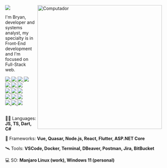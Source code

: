 <a href="https://github.com/bryandbernhardt">
    <img src="https://img.shields.io/static/v1?label=Overview&message=bryandbernhardt&color=6909FA&style=for-the-badge&logo=GitHub&labelColor=323330">
</a>
    
<img src="https://raw.githubusercontent.com/MicaelliMedeiros/micaellimedeiros/master/image/computer-illustration.png" min-width="400px" max-width="400px" width="400px" align="right" alt="Computador">

<p> 
  I'm Bryan, developer and systems analyst, my specialty is in Front-End development and I'm focused on Full-Stack web.
</p>

<a href="https://github.com/bryandbernhardt">
    <img src="https://img.shields.io/badge/Node.js-323330?style=for-the-badge&logo=node.js&logoColor=4AB04E" />
    <img src="https://img.shields.io/badge/Vue-323330?style=for-the-badge&logo=vue.js&logoColor=3EB480" />
    <img src="https://img.shields.io/badge/Quasar-323330?style=for-the-badge&logo=quasar&logoColor=16B7FB" />
    <img src="https://img.shields.io/badge/-jest-323330?style=for-the-badge&logo=jest&logoColor=%23C21325" />
    <br />
    <img src="https://img.shields.io/badge/JavaScript-323330?style=for-the-badge&logo=javascript&logoColor=F7DF1E" />
    <img src="https://img.shields.io/badge/TypeScript-323330?style=for-the-badge&logo=typescript&logoColor=007ACB" />
    <img src="https://img.shields.io/badge/SASS-323330.svg?style=for-the-badge&logo=SASS&logoColor=hotpink" />
    <br />
    <img src="https://img.shields.io/badge/Docker-323330?style=for-the-badge&logo=docker&logoColor=0090E1" />
    <img src="https://img.shields.io/badge/Windows%2011-323330.svg?style=for-the-badge&logo=Windows%2011&logoColor=%230079d5" />
    <img src="https://img.shields.io/badge/Debian-323330?style=for-the-badge&logo=debian&logoColor=D70A53" />
    <br />
    <img src="https://img.shields.io/badge/Trello-323330.svg?style=for-the-badge&logo=Trello&logoColor=%23026AA7" />
    <img src="https://img.shields.io/badge/jira-323330.svg?style=for-the-badge&logo=jira&logoColor=%230A0FFF" />
    <img src="https://img.shields.io/badge/Postman-323330?style=for-the-badge&logo=postman&logoColor=FF6C37" />
    <br />
    <img src="https://img.shields.io/badge/bitbucket-323330.svg?style=for-the-badge&logo=bitbucket&logoColor=%230047B3" />
    <img src="https://img.shields.io/badge/NPM-323330.svg?style=for-the-badge&logo=npm&logoColor=%23CB3837" />
    <img src="https://img.shields.io/badge/yarn-323330.svg?style=for-the-badge&logo=yarn&logoColor=%232C8EBB" />
</a>

<br />
<br />

<p>
  🧑‍🚀 Languages: <strong>JS, TS, Dart, C#</strong>
</p>

<p>
  🚀 Frameworks: <strong>Vue, Quasar, Node.js, React, Flutter, ASP.NET Core</strong>
</p>

<p>
  🛰️ Tools: <strong>VSCode, Docker, Terminal, DBeaver, Postman, Jira, BitBucket</strong>
</p>

<p>
  💻 SO: <strong>Manjaro Linux (work), Windows 11 (personal)</strong>
</p>
